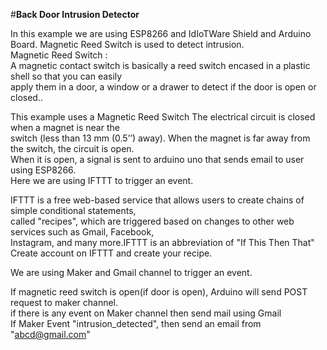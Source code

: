 #**Back Door Intrusion Detector**
   
   In this example we are using ESP8266 and IdIoTWare Shield and Arduino Board. Magnetic Reed Switch
is used to detect intrusion.                                           
Magnetic Reed Switch :                                                  
A magnetic contact switch is basically a reed switch encased in a plastic shell so that  you can easily          
apply them in a door, a window or a drawer to detect if the door is open or closed..

This example uses a  Magnetic Reed Switch The electrical circuit is closed when a magnet is near the             
switch (less than 13 mm (0.5’’) away). When the magnet is far away from the switch, the circuit is open.             
When it is open, a signal is  sent to  arduino uno that sends email to user using ESP8266.                         
Here we are using IFTTT to trigger an event.
                             
IFTTT is a free web-based service that allows users to create chains of simple conditional statements,                    
called "recipes", which are triggered based on changes to other web services such as Gmail, Facebook,                     
Instagram, and many more.IFTTT is an abbreviation of "If This Then That"                                     
Create account on IFTTT and create your recipe.                                       

We are using Maker and Gmail channel to trigger an event.                                         

If magnetic reed switch is open(if door is open), Arduino will send POST request to maker channel.                 
if there is any event on Maker channel  then send mail using Gmail                                           
If Maker Event "intrusion_detected", then send an email from "abcd@gmail.com"

